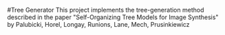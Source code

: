 #Tree Generator
This project implements the tree-generation method described in the paper "Self-Organizing Tree Models for Image Synthesis" by Palubicki, Horel, Longay, Runions, Lane, Mech, Prusinkiewicz

